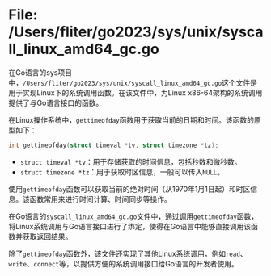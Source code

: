 # File: /Users/fliter/go2023/sys/unix/syscall_linux_amd64_gc.go

在Go语言的sys项目中，`/Users/fliter/go2023/sys/unix/syscall_linux_amd64_gc.go`这个文件是用于实现Linux下的系统调用函数。在该文件中，为Linux x86-64架构的系统调用提供了与Go语言接口的函数。

在Linux操作系统中，`gettimeofday`函数用于获取当前的日期和时间。该函数的原型如下：

```c
int gettimeofday(struct timeval *tv, struct timezone *tz);
```

- `struct timeval *tv`：用于存储获取的时间信息，包括秒数和微秒数。
- `struct timezone *tz`：用于获取时区信息，一般可以传入`NULL`。

使用`gettimeofday`函数可以获取当前的绝对时间（从1970年1月1日起）和时区信息。该函数常用来进行时间计算、时间同步等操作。

在Go语言的`syscall_linux_amd64_gc.go`文件中，通过调用`gettimeofday`函数，将Linux系统调用与Go语言接口进行了绑定，使得在Go语言中能够直接调用该函数并获取返回结果。

除了`gettimeofday`函数外，该文件还实现了其他Linux系统调用，例如`read`、`write`、`connect`等，以提供方便的系统调用接口给Go语言的开发者使用。

